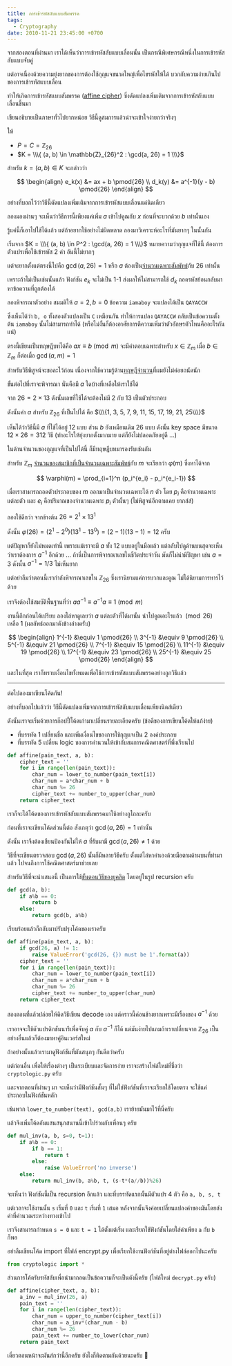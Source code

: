 ```yaml
---
title: การเข้ารหัสลับแบบสัมพรรค
tags:
  - Cryptography
date: 2010-11-21 23:45:00 +0700
---
```


จากสองตอนที่ผ่านมา เราได้เห็นว่าการเข้ารหัสลับแบบเลื่อนนั้น เป็นกรณีพิเศษกรณีหนึ่งในการเข้ารหัสลับแบบจับคู่

แต่อาจเนื่องด้วยความยุ่งยากของการต้องใช้กุญแจขนาดใหญ่เพื่อไขรหัสให้ได้ บวกกับความง่ายเกินไปของการเข้ารหัสแบบเลื่อน

ทำให้เกิดการเข้ารหัสแบบสัมพรรค ([affine cipher][]) ซึ่งดัดแปลงเพิ่มเติมจากการเข้ารหัสลับแบบเลื่อนขึ้นมา

เขียนอธิบายเป็นภาษาทั่วไปยากหน่อย วิธีนี้ดูสมการแล้วน่าจะเข้าใจง่ายกว่าจริงๆ

ให้

- $P = C = \mathbb{Z}_{26}$
- $K = \\\{ (a, b) \in \mathbb{Z}_{26}^2 : \gcd(a, 26) = 1 \\\}$

สำหรับ $k = (a, b) \in K$ จะกล่าวว่า

$$ \begin{align}
e_k(x) &= ax + b         \pmod{26} \\
d_k(y) &= a^{-1}(y - b)  \pmod{26}
\end{align} $$

อย่างที่บอกไว้ว่าวิธีนี้ดัดแปลงเพิ่มเติมจากการเข้ารหัสแบบเลื่อนแค่นิดเดียว

ลองมองผ่านๆ จะเห็นว่าวิธีการนี้เพียงแค่เพิ่ม $a$ เข้าไปคูณกับ $x$ ก่อนที่จะบวกด้วย $b$ เท่านั้นเอง

รู้แค่นี้ก็เอาไปใช้ได้แล้ว แต่ถ้าอยากใช้อย่างไม่ผิดพลาด ลองมาวิเคราะห์อะไรที่มันยากๆ ในนั้นกัน

เริ่มจาก $K = \\\{ (a, b) \in P^2 : \gcd(a, 26) = 1 \\\}$ หมายความว่ากุญแจที่ใช้นี้ ต้องการตัวแปรเพื่อใช้เข้ารหัส 2 ค่า อันนี้ไม่ยากๆ

แต่จะยากตั้งแต่ตรงนี้ไปคือ $\gcd(a, 26) = 1$ หรือ $a$ ต้องเป็น[จำนวนเฉพาะสัมพัทธ์][coprime]กับ 26 เท่านั้น

เพราะถ้าไม่เป็นเช่นนั้นแล้ว ฟังก์ชัน $e_k$ จะไม่เป็น 1-1 ส่งผลให้ไม่สามารถใช้ $d_k$ ถอดรหัสย้อนกลับมาหาข้อความที่ถูกต้องได้

ลองพิจารณาตัวอย่าง สมมติให้ $a = 2, b = 0$ ข้อความ `iamaboy` จะแปลงได้เป็น `QAYACCW`

ซึ่งเห็นได้ว่า `b, o` ทั้งสองตัวแปลงเป็น `C` เหมือนกัน ทำให้การแปลง `QAYACCW` กลับเป็นข้อความตั้งต้น `iamaboy` นั้นไม่สามารถทำได้ (หรือไม่งั้นก็ต้องอาศัยการตีความเพิ่มว่าตัวอักษรตัวไหนคืออะไรกันแน่)

ตรงนี้เขียนเป็นทฤษฎีบทได้คือ $ax \equiv b \pmod{m}$ จะมีคำตอบเฉพาะสำหรับ $x \in \mathbb{Z}_m$ เมื่อ $b \in \mathbb{Z}_m$ ก็ต่อเมื่อ $\gcd(a, m) = 1$

สำหรับวิธีพิสูจน์จะขอละไว้ก่อน เนื่องจากใช้ความรู้ด้าน[ทฤษฎีจำนวน][number theory]ที่ผมยังไม่ค่อยถนัดนัก

ขั้นต่อไปที่เราจะพิจารณา นั่นคือมี $a$ ใดบ้างที่เหลือให้เราใช้ได้

จาก $26 = 2 \times 13$ ดังนั้นเลขที่ใช้ได้จะต้องไม่มี $2$ กับ $13$ เป็นตัวประกอบ

ดังนั้นค่า $a$ สำหรับ $\mathbb{Z}_{26}$ ที่เป็นไปได้ คือ $\\\{1, 3, 5, 7, 9, 11, 15, 17, 19, 21, 25\\\}$

เห็นได้ว่าวิธีนี้มี $a$ ที่ใช้ได้อยู่ 12 แบบ ส่วน $b$ ยังเหมือนเดิม 26 แบบ ดังนั้น key space มีขนาด $12 \times 26 = 312$ วิธี (ทำอะไรให้ยุ่งยากตั้งมากมาย แต่ก็ยังไม่ปลอดภัยอยู่ดี ...)

ในด้านจำนวนของกุญแจที่เป็นไปได้นี้ ก็มีทฤษฎีบทมารองรับเช่นกัน

สำหรับ $\mathbb{Z}_m$ [จำนวนของสมาชิกที่เป็นจำนวนเฉพาะสัมพัทธ์][Euler's totient]กับ $m$ จะเรียกว่า $\varphi(m)$ ซึ่งหาได้จาก

$$
\varphi(m) = \prod_{i=1}^n (p_i^{e_i} - p_i^{e_i-1})
$$

เมื่อเราสามารถถอดตัวประกอบของ $m$ ออกมาเป็นจำนวนเฉพาะได้ $n$ ตัว โดย $p_i$ คือจำนวนเฉพาะแต่ละตัว และ $e_i$ คือปริมาณของจำนวนเฉพาะ $p_i$ ตัวนั้นๆ (ไม่พิสูจน์อีกตามเคย ยากส์ส์)

ลองใช้ดีกว่า จากข้างต้น $26 = 2^1 \times 13^1$

ดังนั้น $\varphi(26) = (2^1 - 2^0)(13^1 - 13^0) = (2-1)(13-1) = 12$ ครับ

แต่ปัญหาก็ยังไม่หมดเท่านี้ เพราะแม้เราจะมี $a$ ทั้ง 12 แบบอยู่ในมือแล้ว แต่กลับไปดูด้านบนสุดจะเห็นว่าเราต้องการ $a^{-1}$ อีกด้วย ... ถ้านี่เป็นการพิจารณาเลขในชีวิตประจำวัน มันก็ไม่น่ามีปัญหา เช่น $a = 3$ ดังนั้น $a^{-1} = 1/3$ ไม่เห็นยาก

แต่อย่าลืมว่าตอนนี้เรากำลังพิจารณาเลขใน $\mathbb{Z}_{26}$ ซึ่งเรานิยามแค่การบวกและคูณ ไม่ได้นิยามการหารไว้ด้วย

เราจึงต้องใช้สมบัติพื้นฐานที่ว่า $aa^{-1} \equiv a^{-1}a \equiv 1 \pmod{m}$

งานนี้ถึกก่อนได้เปรียบ ลองไล่หาดูเลยว่า $a$ แต่ละตัวที่ได้มานั้น นำไปคูณอะไรแล้ว $\pmod{26}$ เหลือ $1$ (ผลลัพธ์ออกมาดังข้างล่างครับ)

$$ \begin{align}
 1^{-1} &\equiv  1  \pmod{26} \\
 3^{-1} &\equiv  9  \pmod{26} \\
 5^{-1} &\equiv 21  \pmod{26} \\
 7^{-1} &\equiv 15  \pmod{26} \\
11^{-1} &\equiv 19  \pmod{26} \\
17^{-1} &\equiv 23  \pmod{26} \\
25^{-1} &\equiv 25  \pmod{26}
\end{align} $$

และในที่สุด เราก็ทราบเงื่อนไขทั้งหมดเพื่อใช้การเข้ารหัสแบบสัมพรรคอย่างถูกวิธีแล้ว

---

ต่อไปลองมาเขียนโค้ดกัน!

อย่างที่บอกไปแล้วว่า วิธีนี้ดัดแปลงเพิ่มจากการเข้ารหัสลับแบบเลื่อนเพียงนิดส์เดียว

ดังนั้นเราจะเริ่มด้วยการก๊อปปี้โค้ดเก่ามาเปลี่ยนรายละเอียดครับ (ข้อดีของการเขียนโค้ดให้แก้ง่าย)

- ที่บรรทัด 1 เปลี่ยนชื่อ และเพิ่มเงื่อนไขของการใช้กุญแจเป็น 2 องค์ประกอบ
- ที่บรรทัด 5 เปลี่ยน logic ของการคำนวนให้เข้ากับสมการคณิตศาสตร์ที่พึ่งเรียนไป

``` python
def affine(pain_text, a, b):
    cipher_text = ''
    for i in range(len(pain_text)):
        char_num = lower_to_number(pain_text[i])
        char_num = a*char_num + b
        char_num %= 26
        cipher_text += number_to_upper(char_num)
    return cipher_text
```

เราก็จะได้โค้ดของการเข้ารหัสลับแบบสัมพรรคมาใช้อย่างถูไถละครับ

ก่อนที่เราจะเขียนโค้ดส่วนนี้ต่อ สังเกตุว่า $\gcd(a, 26) = 1$ เท่านั้น

ดังนั้น เราจึงต้องเขียนป้องกันไม่ให้ $a$ ที่รับมามี $\gcd(a, 26) \ne 1$ ด้วย

วิธีที่จะเขียนตรวจสอบ $\gcd(a, 26)$ นั้นก็มีหลายวิธีครับ ตั้งแต่ไล่หาค่าเองด้วยมือตามด้านบนที่ทำมาแล้ว ไปจนถึงการใช้คณิตศาสตร์มาช่วยเลย

สำหรับวิธีที่จะนำเสนอนี้ เป็นการใช้[ขั้นตอนวิธีของยูคลิด][Euclidean algorithm] โดยอยู่ในรูป recursion ครับ

``` python
def gcd(a, b):
    if a%b == 0:
        return b
    else:
        return gcd(b, a%b)
```

เรียบร้อยแล้วก็กลับมาปรับปรุงโค้ดของเราครับ 

``` python
def affine(pain_text, a, b):
    if gcd(26, a) != 1:
        raise ValueError('gcd(26, {}) must be 1'.format(a))
    cipher_text = ''
    for i in range(len(pain_text)):
        char_num = lower_to_number(pain_text[i])
        char_num = a*char_num + b
        char_num %= 26
        cipher_text += number_to_upper(char_num)
    return cipher_text
```

สองตอนที่แล้วปล่อยให้คิดวิธีเขียน decode เอง แต่คราวนี้ค่อนข้างยากเพราะมีเรื่องของ $a^{-1}$ ด้วย

เราอาจจะใช้ตัวแปรดิกชันนารีเพื่อจับคู่ $a$ กับ $a^{-1}$ ก็ได้ แต่มันง่ายไปแถมถ้าเราเปลี่ยนจาก $\mathbb{Z}_{26}$ เป็นอย่างอื่นแล้วก็ต้องมาหาคู่อินเวอร์สใหม่

ถ้าอย่างนั้นแล้วเรามาดูฟังก์ชันที่มันสนุกๆ กันดีกว่าครับ

แต่ก่อนอื่น เพื่อให้เรื่องต่างๆ เป็นระเบียบและจัดการง่าย เราจะสร้างไฟล์ใหม่ที่ชื่อว่า `cryptologic.py` ครับ

และจากตอนที่ผ่านๆ มา จะเห็นว่ามีฟังก์ชันสั้นๆ ที่ไม่ใช่ฟังก์ชันที่เราจะเรียกใช้โดยตรง จะใช้แค่ประกอบในฟังก์ชันหลัก

เช่นพวก `lower_to_number(text), gcd(a,b)` เราย้ายมันมาไว้ที่นี่ครับ

แล้วจึงเพิ่มโค้ดอันแสนสนุกสนานนี้เข้าไปร่วมกับเพื่อนๆ ครับ

``` python
def mul_inv(a, b, s=0, t=1):
    if a%b == 0:
        if b == 1:
            return t
        else:
            raise ValueError('no inverse')
    else:
        return mul_inv(b, a%b, t, (s-t*(a//b))%26)
```

จะเห็นว่า ฟังก์ชันนี้เป็น recursion อีกแล้ว และที่บรรทัดแรกนั้นมีตัวแปร 4 ตัว คือ `a, b, s, t`

แต่เวลาจะใช้งานนั้น `s` เริ่มที่ `0` และ `t` เริ่มที่ `1` เสมอ หลังจากนั้นจึงค่อยเปลี่ยนแปลงค่าของมันโดยส่งค่าที่คำนวณระหว่างทางเข้าไป

เราจึงสามารถกำหนด `s = 0` และ `t = 1` ได้ตั้งแต่เริ่ม และเรียกใช้ฟังก์ชันโดยใส่ค่าเพียง `a` กับ `b` ก็พอ

อย่าลืมเขียนโค้ด import ที่ไฟล์ encrypt.py เพื่อเรียกใช้งานฟังก์ชันที่อยู่ต่างไฟล์ออกไปนะครับ

``` python
from cryptologic import *
```

ส่วนการโค้ดรับรหัสลับเพื่อนำมาถอดเป็นข้อความก็จะเป็นดังนี้ครับ (ไฟล์ใหม่ `decrypt.py` ครับ)

``` python
def affine(cipher_text, a, b):
    a_inv = mul_inv(26, a)
    pain_text = ''
    for i in range(len(cipher_text)):
        char_num = upper_to_number(cipher_text[i])
        char_num = a_inv*(char_num - b)
        char_num %= 26
        pain_text += number_to_lower(char_num)
    return pain_text
```

เดี๋ยวตอนหน้าจะมันส์กว่านี้อีกครับ ยังไงก็ติดตามกันด้วยนะครับ 💪


[affine cipher]: //en.wikipedia.org/wiki/Affine_cipher
[coprime]: //en.wikipedia.org/wiki/Coprime_integers
[number theory]: //en.wikipedia.org/wiki/Number_theory
[Euler's totient]: //en.wikipedia.org/wiki/Euler%27s_totient_function
[Euclidean algorithm]: //en.wikipedia.org/wiki/Euclidean_algorithm
